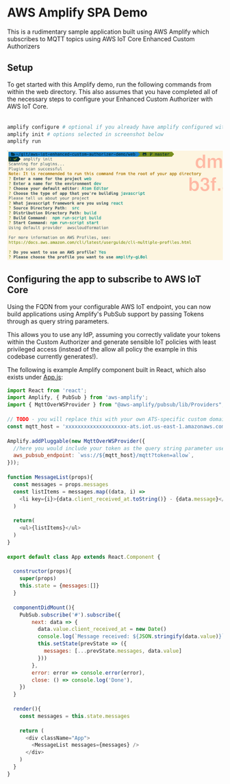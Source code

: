 # AWS Amplify SPA Demo

This is a rudimentary sample application built using AWS Amplify which subscribes to MQTT topics using AWS IoT Core Enhanced Custom Authorizers

## Setup

To get started with this Amplify demo, run the following commands from within the web directory. This also assumes that you have completed all of the necessary steps to configure your Enhanced Custom Authorizer with AWS IoT Core.

```bash

amplify configure # optional if you already have amplify configured with an AWS access key pair
amplify init # options selected in screenshot below
amplify run
```

![Amplify Init Options](amplify-init-options.png "Amplify Init Options")


## Configuring the app to subscribe to AWS IoT Core

Using the FQDN from your configurable AWS IoT endpoint, you can now build applications using Amplify's PubSub support by passing Tokens through as query string parameters.

This allows you to use any IdP, assuming you correctly validate your tokens within the Custom Authorizer and generate sensible IoT policies with least privileged access (instead of the allow all policy the example in this codebase currently generates!).

The following is example Amplify component built in React, which also exists under [App.js](./src/App.js):

```javascript
import React from 'react';
import Amplify, { PubSub } from 'aws-amplify';
import { MqttOverWSProvider } from "@aws-amplify/pubsub/lib/Providers";

// TODO - you will replace this with your own ATS-specific custom domain endpoint for AWS IoT Core
const mqtt_host = 'xxxxxxxxxxxxxxxxxxxx-ats.iot.us-east-1.amazonaws.com'

Amplify.addPluggable(new MqttOverWSProvider({
  //here you would include your token as the query string parameter use to initialize the connection
  aws_pubsub_endpoint: `wss://${mqtt_host}/mqtt?token=allow`,
}));

function MessageList(props){
  const messages = props.messages
  const listItems = messages.map((data, i) =>
    <li key={i}>{data.client_received_at.toString()} - {data.message}</li>
  )

  return(
    <ul>{listItems}</ul>
  )
}

export default class App extends React.Component {

  constructor(props){
    super(props)
    this.state = {messages:[]}
  }

  componentDidMount(){
    PubSub.subscribe('#').subscribe({
        next: data => {
          data.value.client_received_at = new Date()
          console.log(`Message received: ${JSON.stringify(data.value)}`)
          this.setState(prevState => ({
            messages: [...prevState.messages, data.value]
          }))
        },
        error: error => console.error(error),
        close: () => console.log('Done'),
    })
  }

  render(){
    const messages = this.state.messages

    return (
      <div className="App">
        <MessageList messages={messages} />
      </div>
    )
  }
}
```
